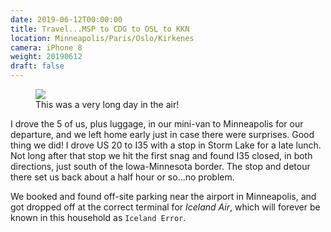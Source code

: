 ```yaml
---
date: 2019-06-12T00:00:00
title: Travel...MSP to CDG to OSL to KKN
location: Minneapolis/Paris/Oslo/Kirkenes
camera: iPhone 8
weight: 20190612
draft: false
---
```


<figure>
  <img src="https://images-summittdweller.nyc3.digitaloceanspaces.com/Norway-Photos-2019/Minneapolis-Saint%20Paul%20International%20Airport%20-%20Minneapolis,%20MN,%20June%2011,%202019/IMG_0352.png" />
  <figcaption>This was a very long day in the air!</figcaption>
</figure>

<!--more-->

I drove the 5 of us, plus luggage, in our mini-van to Minneapolis for our departure, and we left home early just in case there were surprises.  Good thing we did!  I drove US 20 to I35 with a stop in Storm Lake for a late lunch.  Not long after that stop we hit the first snag and found I35 closed, in both directions, just south of the Iowa-Minnesota border.  The stop and detour there set us back about a half hour or so...no problem.

We booked and found off-site parking near the airport in Minneapolis, and got dropped off at the correct terminal for _Iceland Air_, which will forever be known in this household as `Iceland Error`.
